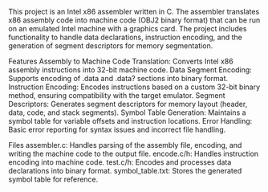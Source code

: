 This project is an Intel x86 assembler written in C. The assembler translates x86 assembly code into machine code (OBJ2 binary format) that can be run on an emulated Intel machine with a graphics card. The project includes functionality to handle data declarations, instruction encoding, and the generation of segment descriptors for memory segmentation.

Features
Assembly to Machine Code Translation: Converts Intel x86 assembly instructions into 32-bit machine code.
Data Segment Encoding: Supports encoding of .data and .data? sections into binary format.
Instruction Encoding: Encodes instructions based on a custom 32-bit binary method, ensuring compatibility with the target emulator.
Segment Descriptors: Generates segment descriptors for memory layout (header, data, code, and stack segments).
Symbol Table Generation: Maintains a symbol table for variable offsets and instruction locations.
Error Handling: Basic error reporting for syntax issues and incorrect file handling.

Files
assembler.c: Handles parsing of the assembly file, encoding, and writing the machine code to the output file.
encode.c/h: Handles instruction encoding into machine code.
test.c/h: Encodes and processes data declarations into binary format.
symbol_table.txt: Stores the generated symbol table for reference.

